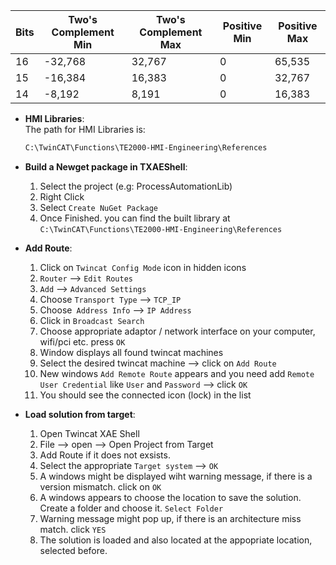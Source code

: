 

| Bits | Two's Complement Min | Two's Complement Max | Positive Min | Positive Max |
|------|----------------------|----------------------|--------------|--------------|
| 16   | -32,768              | 32,767               | 0            | 65,535      |
| 15   | -16,384              | 16,383               | 0            | 32,767      |
| 14   | -8,192               | 8,191                | 0            | 16,383      |


- **HMI Libraries**:  
  The path for HMI Libraries is:
  ```bash
  C:\TwinCAT\Functions\TE2000-HMI-Engineering\References
  ```

- **Build a Newget package in TXAEShell**:
  1. Select the project (e.g: ProcessAutomationLib)
  2. Right Click
  3. Select `Create NuGet Package`
  4. Once Finished. you can find the built library at `C:\TwinCAT\Functions\TE2000-HMI-Engineering\References`

- **Add Route**:
  1. Click on `Twincat Config Mode` icon in hidden icons
  2. `Router` --> `Edit Routes`
  3. `Add` --> `Advanced Settings`
  4. Choose `Transport Type` --> `TCP_IP`
  5. Choose` Address Info` --> `IP Address`
  6. Click in `Broadcast Search`
  7. Choose appropriate adaptor / network interface on your computer, wifi/pci etc. press `OK`
  8. Window displays all found twincat machines
  9. Select the desired twincat machine --> click on `Add Route`
  10. New windows `Add Remote Route` appears and you need add `Remote User Credential` like `User` and `Password` --> click `OK`
  11. You should see the connected icon (lock) in the list
 
- **Load solution from target**:
  1. Open Twincat XAE Shell
  2. File --> open --> Open Project from Target
  3. Add Route if it does not exsists.
  4. Select the appropriate `Target system` --> `OK`
  5. A windows might be displayed wiht warning message, if there is a version mismatch. click on `OK`
  6. A windows appears to choose the location to save the solution. Create a folder and choose it. `Select Folder`
  7. Warning message might pop up, if there is an architecture miss match. click `YES`
  8. The solution is loaded and also located at the appopriate location, selected before.
